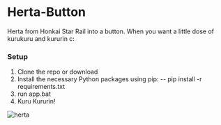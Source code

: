 # Herta-Button
Herta from Honkai Star Rail into a button. When you want a little dose of kurukuru and kururin c:

### Setup
1. Clone the repo or download
2. Install the necessary Python packages using pip:
   --  pip install -r requirements.txt
3. run app.bat
4. Kuru Kururin!

![herta](https://github.com/NicoDayo/Herta-Button/assets/106494279/2dcd4f29-e40f-46e7-8515-c0f0df058b66)
